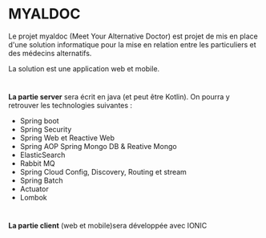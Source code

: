# MYALDOC
Le projet myaldoc (Meet Your Alternative Doctor) est projet de mis en place d'une solution informatique pour la mise en relation entre les particuliers et des médecins alternatifs.  

La solution est une application web et mobile.  
#
**La partie server** sera écrit en java (et peut être Kotlin). 
On pourra y retrouver les technologies suivantes :  
  * Spring boot 
  * Spring Security 
  * Spring Web et Reactive Web 
  * Spring AOP Spring Mongo DB & Reative Mongo 
  * ElasticSearch 
  * Rabbit MQ 
  * Spring Cloud Config, Discovery, Routing et stream 
  * Spring Batch 
  * Actuator 
  * Lombok 
#
**La partie client** (web et mobile)sera développée avec IONIC
